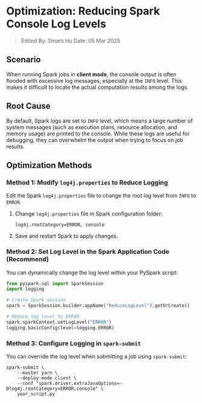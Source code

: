 # Optimization: Reducing Spark Console Log Levels

> Edited By: Smars Hu
> Date: 05 Mar 2025

## **Scenario**

When running Spark jobs in **client mode**, the console output is often flooded with excessive log messages, especially at the `INFO` level. This makes it difficult to locate the actual computation results among the logs.

## **Root Cause**

By default, Spark logs are set to `INFO` level, which means a large number of system messages (such as execution plans, resource allocation, and memory usage) are printed to the console. While these logs are useful for debugging, they can overwhelm the output when trying to focus on job results.

## **Optimization Methods**

### **Method 1: Modify `log4j.properties` to Reduce Logging**

Edit the Spark `log4j.properties` file to change the root log level from `INFO` to `ERROR`.

1. Change `log4j.properties` file in Spark configuration folder:
   ```properties
   log4j.rootCategory=ERROR, console
   ```
2. Save and restart Spark to apply changes.

### **Method 2: Set Log Level in the Spark Application Code (Recommend)**

You can dynamically change the log level within your PySpark script:

```python
from pyspark.sql import SparkSession
import logging

# Create Spark session
spark = SparkSession.builder.appName("ReduceLogLevel").getOrCreate()

# Reduce log level to ERROR
spark.sparkContext.setLogLevel("ERROR")
logging.basicConfig(level=logging.ERROR)
```

### **Method 3: Configure Logging in `spark-submit`**

You can override the log level when submitting a job using `spark-submit`:

```shell
spark-submit \
    --master yarn \
    --deploy-mode client \
    --conf "spark.driver.extraJavaOptions=-Dlog4j.rootCategory=ERROR,console" \
    your_script.py
```

